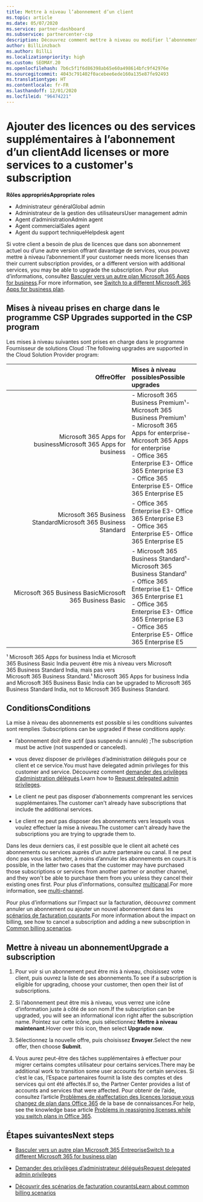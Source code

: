 ```yaml
---
title: Mettre à niveau l’abonnement d’un client
ms.topic: article
ms.date: 05/07/2020
ms.service: partner-dashboard
ms.subservice: partnercenter-csp
description: Découvrez comment mettre à niveau ou modifier l’abonnement d’un client. Ajoutez des licences ou passez à une autre version avec plus de services.
author: BillLinzbach
ms.author: BillLi
ms.localizationpriority: high
ms.custom: SEOMAY.20
ms.openlocfilehash: 7b6c5f1f6d86398ab65e60a498614bfc9f42976e
ms.sourcegitcommit: 4043c791402f0acebee6ede160a135e87fe92493
ms.translationtype: HT
ms.contentlocale: fr-FR
ms.lasthandoff: 12/01/2020
ms.locfileid: "96474221"
---
```

# <a name="add-licenses-or-more-services-to-a-customers-subscription"></a><span data-ttu-id="1acfd-104">Ajouter des licences ou des services supplémentaires à l’abonnement d’un client</span><span class="sxs-lookup"><span data-stu-id="1acfd-104">Add licenses or more services to a customer's subscription</span></span>

<span data-ttu-id="1acfd-105">**Rôles appropriés**</span><span class="sxs-lookup"><span data-stu-id="1acfd-105">**Appropriate roles**</span></span>

- <span data-ttu-id="1acfd-106">Administrateur général</span><span class="sxs-lookup"><span data-stu-id="1acfd-106">Global admin</span></span>
- <span data-ttu-id="1acfd-107">Administrateur de la gestion des utilisateurs</span><span class="sxs-lookup"><span data-stu-id="1acfd-107">User management admin</span></span>
- <span data-ttu-id="1acfd-108">Agent d’administration</span><span class="sxs-lookup"><span data-stu-id="1acfd-108">Admin agent</span></span>
- <span data-ttu-id="1acfd-109">Agent commercial</span><span class="sxs-lookup"><span data-stu-id="1acfd-109">Sales agent</span></span>
- <span data-ttu-id="1acfd-110">Agent du support technique</span><span class="sxs-lookup"><span data-stu-id="1acfd-110">Helpdesk agent</span></span>

<span data-ttu-id="1acfd-111">Si votre client a besoin de plus de licences que dans son abonnement actuel ou d’une autre version offrant davantage de services, vous pouvez mettre à niveau l’abonnement.</span><span class="sxs-lookup"><span data-stu-id="1acfd-111">If your customer needs more licenses than their current subscription provides, or a different version with additional services, you may be able to upgrade the subscription.</span></span> <span data-ttu-id="1acfd-112">Pour plus d’informations, consultez [Basculer vers un autre plan Microsoft 365 Apps for business](/microsoft-365/commerce/subscriptions/switch-to-a-different-plan).</span><span class="sxs-lookup"><span data-stu-id="1acfd-112">For more information, see [Switch to a different Microsoft 365 Apps for business plan](/microsoft-365/commerce/subscriptions/switch-to-a-different-plan).</span></span>

## <a name="upgrades-supported-in-the-csp-program"></a><span data-ttu-id="1acfd-113">Mises à niveau prises en charge dans le programme CSP <a id="upgradesubscription"></a></span><span class="sxs-lookup"><span data-stu-id="1acfd-113">Upgrades supported in the CSP program <a id="upgradesubscription"></a></span></span>

<span data-ttu-id="1acfd-114">Les mises à niveau suivantes sont prises en charge dans le programme Fournisseur de solutions Cloud :</span><span class="sxs-lookup"><span data-stu-id="1acfd-114">The following upgrades are supported in the Cloud Solution Provider program:</span></span>

| <span data-ttu-id="1acfd-115">Offre</span><span class="sxs-lookup"><span data-stu-id="1acfd-115">Offer</span></span> | <span data-ttu-id="1acfd-116">Mises à niveau possibles</span><span class="sxs-lookup"><span data-stu-id="1acfd-116">Possible upgrades</span></span>|
|---:|:---|
| <span data-ttu-id="1acfd-117">Microsoft 365 Apps for business</span><span class="sxs-lookup"><span data-stu-id="1acfd-117">Microsoft 365 Apps for business</span></span>   | <span data-ttu-id="1acfd-118">- Microsoft 365 Business Premium¹</span><span class="sxs-lookup"><span data-stu-id="1acfd-118">- Microsoft 365 Business Premium¹</span></span> <br/>  <span data-ttu-id="1acfd-119">- Microsoft 365 Apps for enterprise</span><span class="sxs-lookup"><span data-stu-id="1acfd-119">- Microsoft 365 Apps for enterprise</span></span> <br/> <span data-ttu-id="1acfd-120">- Office 365 Enterprise E3</span><span class="sxs-lookup"><span data-stu-id="1acfd-120">- Office 365 Enterprise E3</span></span> <br/> <span data-ttu-id="1acfd-121">- Office 365 Enterprise E5</span><span class="sxs-lookup"><span data-stu-id="1acfd-121">- Office 365 Enterprise E5</span></span> <br/> |
| <span data-ttu-id="1acfd-122">Microsoft 365 Business Standard</span><span class="sxs-lookup"><span data-stu-id="1acfd-122">Microsoft 365 Business Standard</span></span>    | <span data-ttu-id="1acfd-123">- Office 365 Enterprise E3</span><span class="sxs-lookup"><span data-stu-id="1acfd-123">- Office 365 Enterprise E3</span></span> <br/> <span data-ttu-id="1acfd-124">- Office 365 Enterprise E5</span><span class="sxs-lookup"><span data-stu-id="1acfd-124">- Office 365 Enterprise E5</span></span> <br/> |
| <span data-ttu-id="1acfd-125">Microsoft 365 Business Basic</span><span class="sxs-lookup"><span data-stu-id="1acfd-125">Microsoft 365 Business Basic</span></span> | <span data-ttu-id="1acfd-126">- Microsoft 365 Business Standard¹</span><span class="sxs-lookup"><span data-stu-id="1acfd-126">- Microsoft 365 Business Standard¹</span></span> <br/> <span data-ttu-id="1acfd-127">- Office 365 Enterprise E1</span><span class="sxs-lookup"><span data-stu-id="1acfd-127">- Office 365 Enterprise E1</span></span> <br/> <span data-ttu-id="1acfd-128">- Office 365 Enterprise E3</span><span class="sxs-lookup"><span data-stu-id="1acfd-128">- Office 365 Enterprise E3</span></span><br/> <span data-ttu-id="1acfd-129">- Office 365 Enterprise E5</span><span class="sxs-lookup"><span data-stu-id="1acfd-129">- Office 365 Enterprise E5</span></span> <br/> |

<span data-ttu-id="1acfd-130">¹ Microsoft 365 Apps for business India et Microsoft 365 Business Basic India peuvent être mis à niveau vers Microsoft 365 Business Standard India, mais pas vers Microsoft 365 Business Standard.</span><span class="sxs-lookup"><span data-stu-id="1acfd-130">¹ Microsoft 365 Apps for business India and Microsoft 365 Business Basic India can be upgraded to Microsoft 365 Business Standard India, not to Microsoft 365 Business Standard.</span></span>


## <a name="conditions"></a><span data-ttu-id="1acfd-131">Conditions</span><span class="sxs-lookup"><span data-stu-id="1acfd-131">Conditions</span></span>

<span data-ttu-id="1acfd-132">La mise à niveau des abonnements est possible si les conditions suivantes sont remplies&nbsp;:</span><span class="sxs-lookup"><span data-stu-id="1acfd-132">Subscriptions can be upgraded if these conditions apply:</span></span>

- <span data-ttu-id="1acfd-133">l’abonnement doit être actif (pas suspendu ni annulé) ;</span><span class="sxs-lookup"><span data-stu-id="1acfd-133">The subscription must be active (not suspended or canceled).</span></span>

- <span data-ttu-id="1acfd-134">vous devez disposer de privilèges d’administration délégués pour ce client et ce service.</span><span class="sxs-lookup"><span data-stu-id="1acfd-134">You must have delegated admin privileges for this customer and service.</span></span> <span data-ttu-id="1acfd-135">Découvrez comment [demander des privilèges d’administration délégués](request-a-relationship-with-a-customer.md).</span><span class="sxs-lookup"><span data-stu-id="1acfd-135">Learn how to [Request delegated admin privileges](request-a-relationship-with-a-customer.md).</span></span>

- <span data-ttu-id="1acfd-136">Le client ne peut pas disposer d’abonnements comprenant les services supplémentaires.</span><span class="sxs-lookup"><span data-stu-id="1acfd-136">The customer can't already have subscriptions that include the additional services.</span></span>

- <span data-ttu-id="1acfd-137">Le client ne peut pas disposer des abonnements vers lesquels vous voulez effectuer la mise à niveau.</span><span class="sxs-lookup"><span data-stu-id="1acfd-137">The customer can't already have the subscriptions you are trying to upgrade them to.</span></span>

<span data-ttu-id="1acfd-138">Dans les deux derniers cas, il est possible que le client ait acheté ces abonnements ou services auprès d’un autre partenaire ou canal. Il ne peut donc pas vous les acheter, à moins d’annuler les abonnements en cours.</span><span class="sxs-lookup"><span data-stu-id="1acfd-138">It is possible, in the latter two cases that the customer may have purchased those subscriptions or services from another partner or another channel, and they won't be able to purchase them from you unless they cancel their existing ones first.</span></span> <span data-ttu-id="1acfd-139">Pour plus d’informations, consultez [multicanal](multichannel.md).</span><span class="sxs-lookup"><span data-stu-id="1acfd-139">For more information, see [multi-channel](multichannel.md).</span></span>

<span data-ttu-id="1acfd-140">Pour plus d’informations sur l’impact sur la facturation, découvrez comment annuler un abonnement ou ajouter un nouvel abonnement dans les [scénarios de facturation courants](common-billing-scenarios.md).</span><span class="sxs-lookup"><span data-stu-id="1acfd-140">For more information about the impact on billing, see how to cancel a subscription and adding a new subscription in [Common billing scenarios](common-billing-scenarios.md).</span></span>

## <a name="upgrade-a-subscription"></a><span data-ttu-id="1acfd-141">Mettre à niveau un abonnement</span><span class="sxs-lookup"><span data-stu-id="1acfd-141">Upgrade a subscription</span></span>

1. <span data-ttu-id="1acfd-142">Pour voir si un abonnement peut être mis à niveau, choisissez votre client, puis ouvrez la liste de ses abonnements.</span><span class="sxs-lookup"><span data-stu-id="1acfd-142">To see if a subscription is eligible for upgrading, choose your customer, then open their list of subscriptions.</span></span>

2. <span data-ttu-id="1acfd-143">Si l’abonnement peut être mis à niveau, vous verrez une icône d’information juste à côté de son nom.</span><span class="sxs-lookup"><span data-stu-id="1acfd-143">If the subscription can be upgraded, you will see an informational icon right after the subscription name.</span></span> <span data-ttu-id="1acfd-144">Pointez sur cette icône, puis sélectionnez **Mettre à niveau maintenant**.</span><span class="sxs-lookup"><span data-stu-id="1acfd-144">Hover over this icon, then select **Upgrade now**.</span></span>

3. <span data-ttu-id="1acfd-145">Sélectionnez la nouvelle offre, puis choisissez **Envoyer**.</span><span class="sxs-lookup"><span data-stu-id="1acfd-145">Select the new offer, then choose **Submit**.</span></span>

4. <span data-ttu-id="1acfd-146">Vous aurez peut-être des tâches supplémentaires à effectuer pour migrer certains comptes utilisateur pour certains services.</span><span class="sxs-lookup"><span data-stu-id="1acfd-146">There may be additional work to transition some user accounts for certain services.</span></span> <span data-ttu-id="1acfd-147">Si c’est le cas, l’Espace partenaires fournit la liste des comptes et des services qui ont été affectés.</span><span class="sxs-lookup"><span data-stu-id="1acfd-147">If so, the Partner Center provides a list of accounts and services that were affected.</span></span> <span data-ttu-id="1acfd-148">Pour obtenir de l’aide, consultez l’article [Problèmes de réaffectation des licences lorsque vous changez de plan dans Office&nbsp;365](/microsoft-365/commerce/subscriptions/switch-to-a-different-plan) de la base de connaissances.</span><span class="sxs-lookup"><span data-stu-id="1acfd-148">For help, see the knowledge base article [Problems in reassigning licenses while you switch plans in Office 365](/microsoft-365/commerce/subscriptions/switch-to-a-different-plan).</span></span>


## <a name="next-steps"></a><span data-ttu-id="1acfd-149">Étapes suivantes</span><span class="sxs-lookup"><span data-stu-id="1acfd-149">Next steps</span></span>

- [<span data-ttu-id="1acfd-150">Basculer vers un autre plan Microsoft 365 Entreprise</span><span class="sxs-lookup"><span data-stu-id="1acfd-150">Switch to a different Microsoft 365 for business plan</span></span>](/microsoft-365/commerce/subscriptions/switch-to-a-different-plan)

- [<span data-ttu-id="1acfd-151">Demander des privilèges d’administrateur délégués</span><span class="sxs-lookup"><span data-stu-id="1acfd-151">Request delegated admin privileges</span></span>](request-a-relationship-with-a-customer.md)

- [<span data-ttu-id="1acfd-152">Découvrir des scénarios de facturation courants</span><span class="sxs-lookup"><span data-stu-id="1acfd-152">Learn about common billing scenarios</span></span>](common-billing-scenarios.md)
